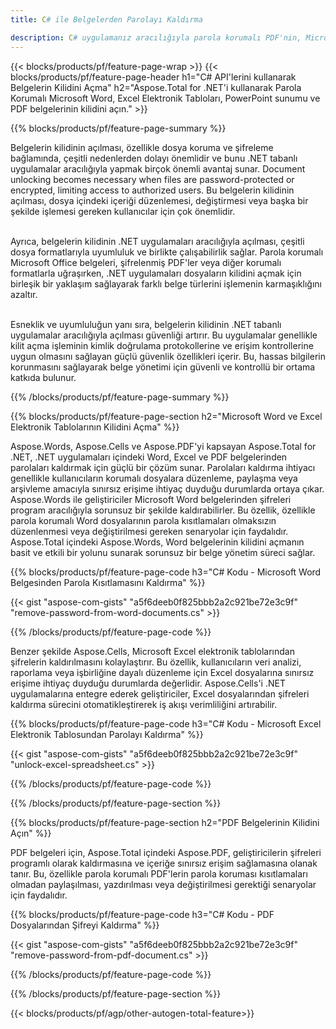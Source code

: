```yaml
---
title: C# ile Belgelerden Parolayı Kaldırma 

description: C# uygulamanız aracılığıyla parola korumalı PDF'nin, Microsoft Word dosyasının, Excel elektronik tablosunun ve PowerPoint sunum dosyalarının kilidini açın.
---
```


{{< blocks/products/pf/feature-page-wrap >}}
{{< blocks/products/pf/feature-page-header h1="C# API'lerini kullanarak Belgelerin Kilidini Açma" h2="Aspose.Total for .NET'i kullanarak Parola Korumalı Microsoft Word, Excel Elektronik Tabloları, PowerPoint sunumu ve PDF belgelerinin kilidini açın." >}}

{{% blocks/products/pf/feature-page-summary %}}

Belgelerin kilidinin açılması, özellikle dosya koruma ve şifreleme bağlamında, çeşitli nedenlerden dolayı önemlidir ve bunu .NET tabanlı uygulamalar aracılığıyla yapmak birçok önemli avantaj sunar. Document unlocking becomes necessary when files are password-protected or encrypted, limiting access to authorized users. Bu belgelerin kilidinin açılması, dosya içindeki içeriği düzenlemesi, değiştirmesi veya başka bir şekilde işlemesi gereken kullanıcılar için çok önemlidir. <br /><br />

Ayrıca, belgelerin kilidinin .NET uygulamaları aracılığıyla açılması, çeşitli dosya formatlarıyla uyumluluk ve birlikte çalışabilirlik sağlar. Parola korumalı Microsoft Office belgeleri, şifrelenmiş PDF'ler veya diğer korumalı formatlarla uğraşırken, .NET uygulamaları dosyaların kilidini açmak için birleşik bir yaklaşım sağlayarak farklı belge türlerini işlemenin karmaşıklığını azaltır.<br /><br />

Esneklik ve uyumluluğun yanı sıra, belgelerin kilidinin .NET tabanlı uygulamalar aracılığıyla açılması güvenliği artırır. Bu uygulamalar genellikle kilit açma işleminin kimlik doğrulama protokollerine ve erişim kontrollerine uygun olmasını sağlayan güçlü güvenlik özellikleri içerir. Bu, hassas bilgilerin korunmasını sağlayarak belge yönetimi için güvenli ve kontrollü bir ortama katkıda bulunur.

{{% /blocks/products/pf/feature-page-summary  %}}

{{% blocks/products/pf/feature-page-section  h2="Microsoft Word ve Excel Elektronik Tablolarının Kilidini Açma" %}}

Aspose.Words, Aspose.Cells ve Aspose.PDF'yi kapsayan Aspose.Total for .NET, .NET uygulamaları içindeki Word, Excel ve PDF belgelerinden parolaları kaldırmak için güçlü bir çözüm sunar. Parolaları kaldırma ihtiyacı genellikle kullanıcıların korumalı dosyalara düzenleme, paylaşma veya arşivleme amacıyla sınırsız erişime ihtiyaç duyduğu durumlarda ortaya çıkar.<br />
Aspose.Words ile geliştiriciler Microsoft Word belgelerinden şifreleri program aracılığıyla sorunsuz bir şekilde kaldırabilirler. Bu özellik, özellikle parola korumalı Word dosyalarının parola kısıtlamaları olmaksızın düzenlenmesi veya değiştirilmesi gereken senaryolar için faydalıdır. Aspose.Total içindeki Aspose.Words, Word belgelerinin kilidini açmanın basit ve etkili bir yolunu sunarak sorunsuz bir belge yönetim süreci sağlar.

{{% blocks/products/pf/feature-page-code h3="C# Kodu - Microsoft Word Belgesinden Parola Kısıtlamasını Kaldırma" %}}

{{< gist "aspose-com-gists" "a5f6deeb0f825bbb2a2c921be72e3c9f" "remove-password-from-word-documents.cs" >}}

{{% /blocks/products/pf/feature-page-code  %}}

Benzer şekilde Aspose.Cells, Microsoft Excel elektronik tablolarından şifrelerin kaldırılmasını kolaylaştırır. Bu özellik, kullanıcıların veri analizi, raporlama veya işbirliğine dayalı düzenleme için Excel dosyalarına sınırsız erişime ihtiyaç duyduğu durumlarda değerlidir. Aspose.Cells'i .NET uygulamalarına entegre ederek geliştiriciler, Excel dosyalarından şifreleri kaldırma sürecini otomatikleştirerek iş akışı verimliliğini artırabilir.

{{% blocks/products/pf/feature-page-code h3="C# Kodu - Microsoft Excel Elektronik Tablosundan Parolayı Kaldırma" %}}

{{< gist "aspose-com-gists" "a5f6deeb0f825bbb2a2c921be72e3c9f" "unlock-excel-spreadsheet.cs" >}}

{{% /blocks/products/pf/feature-page-code  %}}

{{% /blocks/products/pf/feature-page-section %}}

{{% blocks/products/pf/feature-page-section  h2="PDF Belgelerinin Kilidini Açın" %}}

PDF belgeleri için, Aspose.Total içindeki Aspose.PDF, geliştiricilerin şifreleri programlı olarak kaldırmasına ve içeriğe sınırsız erişim sağlamasına olanak tanır. Bu, özellikle parola korumalı PDF'lerin parola koruması kısıtlamaları olmadan paylaşılması, yazdırılması veya değiştirilmesi gerektiği senaryolar için faydalıdır.

{{% blocks/products/pf/feature-page-code h3="C# Kodu - PDF Dosyalarından Şifreyi Kaldırma" %}}

{{< gist "aspose-com-gists" "a5f6deeb0f825bbb2a2c921be72e3c9f" "remove-password-from-pdf-document.cs" >}}

{{% /blocks/products/pf/feature-page-code  %}}

{{% /blocks/products/pf/feature-page-section %}}

{{< blocks/products/pf/agp/other-autogen-total-feature>}}